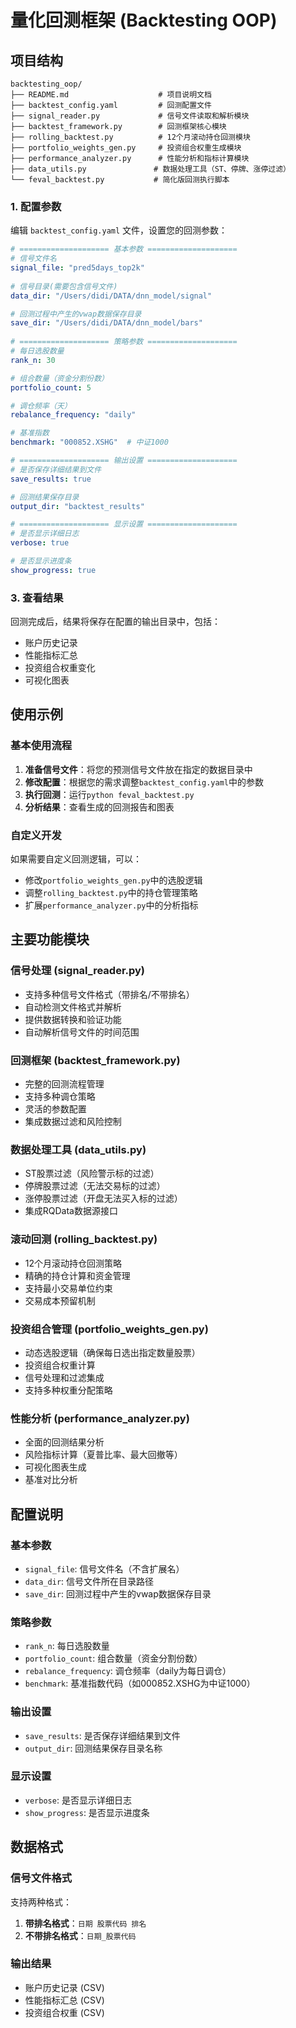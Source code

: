 # 量化回测框架 (Backtesting OOP)

## 项目结构

```
backtesting_oop/
├── README.md                    # 项目说明文档
├── backtest_config.yaml         # 回测配置文件
├── signal_reader.py             # 信号文件读取和解析模块
├── backtest_framework.py        # 回测框架核心模块
├── rolling_backtest.py          # 12个月滚动持仓回测模块
├── portfolio_weights_gen.py     # 投资组合权重生成模块
├── performance_analyzer.py      # 性能分析和指标计算模块
├── data_utils.py               # 数据处理工具（ST、停牌、涨停过滤）
└── feval_backtest.py           # 简化版回测执行脚本
```

### 1. 配置参数

编辑 `backtest_config.yaml` 文件，设置您的回测参数：

```yaml
# ==================== 基本参数 ====================
# 信号文件名
signal_file: "pred5days_top2k"
  
# 信号目录(需要包含信号文件)
data_dir: "/Users/didi/DATA/dnn_model/signal"

# 回测过程中产生的vwap数据保存目录
save_dir: "/Users/didi/DATA/dnn_model/bars"
 
# ==================== 策略参数 ====================
# 每日选股数量
rank_n: 30

# 组合数量（资金分割份数）
portfolio_count: 5

# 调仓频率（天）
rebalance_frequency: "daily"

# 基准指数
benchmark: "000852.XSHG"  # 中证1000

# ==================== 输出设置 ====================
# 是否保存详细结果到文件
save_results: true

# 回测结果保存目录
output_dir: "backtest_results"

# ==================== 显示设置 ====================
# 是否显示详细日志
verbose: true

# 是否显示进度条
show_progress: true
```

### 3. 查看结果

回测完成后，结果将保存在配置的输出目录中，包括：
- 账户历史记录
- 性能指标汇总
- 投资组合权重变化
- 可视化图表

## 使用示例

### 基本使用流程

1. **准备信号文件**：将您的预测信号文件放在指定的数据目录中
2. **修改配置**：根据您的需求调整`backtest_config.yaml`中的参数
3. **执行回测**：运行`python feval_backtest.py`
4. **分析结果**：查看生成的回测报告和图表

### 自定义开发

如果需要自定义回测逻辑，可以：
- 修改`portfolio_weights_gen.py`中的选股逻辑
- 调整`rolling_backtest.py`中的持仓管理策略
- 扩展`performance_analyzer.py`中的分析指标

## 主要功能模块

### 信号处理 (signal_reader.py)
- 支持多种信号文件格式（带排名/不带排名）
- 自动检测文件格式并解析
- 提供数据转换和验证功能
- 自动解析信号文件的时间范围

### 回测框架 (backtest_framework.py)
- 完整的回测流程管理
- 支持多种调仓策略
- 灵活的参数配置
- 集成数据过滤和风险控制

### 数据处理工具 (data_utils.py)
- ST股票过滤（风险警示标的过滤）
- 停牌股票过滤（无法交易标的过滤）
- 涨停股票过滤（开盘无法买入标的过滤）
- 集成RQData数据源接口

### 滚动回测 (rolling_backtest.py)
- 12个月滚动持仓回测策略
- 精确的持仓计算和资金管理
- 支持最小交易单位约束
- 交易成本预留机制

### 投资组合管理 (portfolio_weights_gen.py)
- 动态选股逻辑（确保每日选出指定数量股票）
- 投资组合权重计算
- 信号处理和过滤集成
- 支持多种权重分配策略

### 性能分析 (performance_analyzer.py)
- 全面的回测结果分析
- 风险指标计算（夏普比率、最大回撤等）
- 可视化图表生成
- 基准对比分析

## 配置说明

### 基本参数
- `signal_file`: 信号文件名（不含扩展名）
- `data_dir`: 信号文件所在目录路径
- `save_dir`: 回测过程中产生的vwap数据保存目录

### 策略参数
- `rank_n`: 每日选股数量
- `portfolio_count`: 组合数量（资金分割份数）
- `rebalance_frequency`: 调仓频率（daily为每日调仓）
- `benchmark`: 基准指数代码（如000852.XSHG为中证1000）

### 输出设置
- `save_results`: 是否保存详细结果到文件
- `output_dir`: 回测结果保存目录名称

### 显示设置
- `verbose`: 是否显示详细日志
- `show_progress`: 是否显示进度条

## 数据格式

### 信号文件格式
支持两种格式：

1. **带排名格式**：`日期 股票代码 排名`
2. **不带排名格式**：`日期_股票代码`

### 输出结果
- 账户历史记录 (CSV)
- 性能指标汇总 (CSV)
- 投资组合权重 (CSV)


